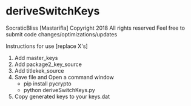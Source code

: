 # deriveSwitchKeys
SocraticBliss [Mastarifla]
Copyright 2018 All rights reserved
Feel free to submit code changes/optimizations/updates

Instructions for use [replace X's]

1) Add master_keys
2) Add package2_key_source
3) Add titlekek_source
4) Save file and Open a command window
	* pip install pycrypto
	* python deriveSwitchKeys.py
5) Copy generated keys to your keys.dat
